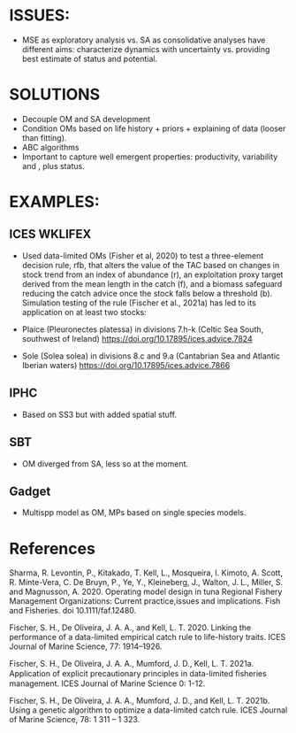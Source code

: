 
# ISSUES:

- MSE as exploratory analysis vs. SA as consolidative analyses have different aims: characterize dynamics with uncertainty vs. providing best estimate of status and potential.

# SOLUTIONS

- Decouple OM and SA development
- Condition OMs based on life history + priors + explaining of data (looser than fitting).
- ABC algorithms
- Important to capture well emergent properties: productivity, variability and , plus status.

# EXAMPLES:

## ICES WKLIFEX

- Used data-limited OMs (Fisher et al, 2020) to test a three-element decision rule, rfb, that alters the value of the TAC based on changes in stock trend from an index of abundance (r), an exploitation proxy target derived from the mean length in the catch (f), and a biomass safeguard reducing the catch advice once the stock falls below a threshold (b). Simulation testing of the rule (Fischer et al., 2021a) has led to its application on at least two stocks: 

- Plaice (Pleuronectes platessa) in divisions 7.h-k (Celtic Sea South, southwest of Ireland) https://doi.org/10.17895/ices.advice.7824

- Sole (Solea solea) in divisions 8.c and 9.a (Cantabrian Sea and Atlantic Iberian waters) https://doi.org/10.17895/ices.advice.7866

## IPHC

- Based on SS3 but with added spatial stuff.

## SBT

- OM diverged from SA, less so at the moment.

## Gadget 

- Multispp model as OM, MPs based on single species models.

# References

Sharma, R. Levontin, P., Kitakado, T. Kell, L., Mosqueira, I. Kimoto, A. Scott, R. Minte-Vera, C. De Bruyn, P., Ye, Y., Kleineberg, J., Walton, J. L., Miller, S. and Magnusson, A. 2020. Operating model design in tuna Regional Fishery Management Organizations: Current practice,issues and implications. Fish and Fisheries. doi 10.1111/faf.12480.

Fischer, S. H., De Oliveira, J. A. A., and Kell, L. T. 2020. Linking the performance of a data-limited empirical catch rule to life-history traits. ICES Journal of Marine Science, 77: 1914–1926.

Fischer, S. H., De Oliveira, J. A. A., Mumford, J. D., Kell, L. T. 2021a. Application of explicit precautionary principles in data-limited ﬁsheries management. ICES Journal of Marine Science 0: 1-12.

Fischer, S. H., De Oliveira, J. A. A., Mumford, J. D., and Kell, L. T. 2021b. Using a genetic algorithm to optimize a data-limited catch rule. ICES Journal of Marine Science, 78: 1 311 – 1 323.

